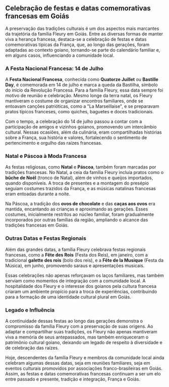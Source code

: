 ## Celebração de festas e datas comemorativas francesas em Goiás

A preservação das tradições culturais é um dos aspectos mais marcantes da trajetória da família Fleury em Goiás. Entre as diversas formas de manter viva a herança francesa, destaca-se a celebração de festas e datas comemorativas típicas da França, que, ao longo das gerações, foram adaptadas ao contexto goiano, tornando-se parte do calendário familiar e, em alguns casos, influenciando a comunidade local.

### A Festa Nacional Francesa: 14 de Julho

A **Festa Nacional Francesa**, conhecida como **Quatorze Juillet** ou **Bastille Day**, é comemorada em 14 de julho e marca a queda da Bastilha, símbolo do início da Revolução Francesa. Para a família Fleury, essa data sempre foi motivo de reunião e celebração. Mesmo longe da terra natal, os Fleury mantiveram o costume de organizar encontros familiares, onde se entoavam canções patrióticas, como a "La Marseillaise", e se preparavam pratos típicos franceses, como quiches, baguetes e doces tradicionais.

Com o tempo, a celebração do 14 de julho passou a contar com a participação de amigos e vizinhos goianos, promovendo um intercâmbio cultural. Nessas ocasiões, além da culinária, eram compartilhadas histórias sobre a França, sua história e valores, fortalecendo o sentimento de pertencimento e orgulho das raízes francesas.

### Natal e Páscoa à Moda Francesa

As festas religiosas, como **Natal** e **Páscoa**, também foram marcadas por tradições francesas. No Natal, a ceia da família Fleury incluía pratos como o **bûche de Noël** (tronco de Natal), além de vinhos e queijos importados, quando disponíveis. A troca de presentes e a montagem do presépio seguiam costumes trazidos da França, e as músicas natalinas francesas eram entoadas durante a noite.

Na Páscoa, a tradição dos **ovos de chocolate** e das **caças aos ovos** era mantida, encantando as crianças e aproximando as gerações. Esses costumes, inicialmente restritos ao núcleo familiar, foram gradualmente incorporados por outras famílias da região, ampliando o alcance das tradições francesas em Goiás.

### Outras Datas e Festas Regionais

Além das grandes datas, a família Fleury celebrava festas regionais francesas, como a **Fête des Rois** (Festa dos Reis), em janeiro, com a tradicional **galette des rois** (bolo dos reis), e a **Fête de la Musique** (Festa da Música), em junho, promovendo saraus e apresentações musicais.

Essas celebrações não apenas reforçavam os laços familiares, mas também serviam como momentos de integração com a comunidade local. A hospitalidade dos Fleury e o interesse dos goianos pela cultura francesa criaram um ambiente propício para a troca de experiências, contribuindo para a formação de uma identidade cultural plural em Goiás.

### Legado e Influência

A continuidade dessas festas ao longo das gerações demonstra o compromisso da família Fleury com a preservação de suas origens. Ao adaptar e compartilhar suas tradições, os Fleury não apenas mantiveram viva a memória de seus antepassados, mas também enriqueceram o patrimônio cultural goiano, deixando um legado de respeito à diversidade e de celebração das raízes.

Hoje, descendentes da família Fleury e membros da comunidade local ainda celebram algumas dessas datas, seja em reuniões familiares, seja em eventos culturais promovidos por associações franco-brasileiras em Goiás. Assim, as festas e datas comemorativas francesas continuam a ser um elo entre passado e presente, tradição e integração, França e Goiás.